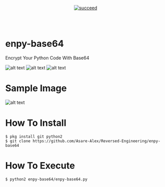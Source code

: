 <p align="center">
<a href="#"><img title="succeed" src="https://img.shields.io/badge/deobfuscating-succeed-green?colorB=%23017e40&style=for-the-badge"></a>
</p>

<br/><br/>

# enpy-base64
Encrypt Your Python Code With Base64

![alt text](https://img.shields.io/badge/Coded-xNot_Found-blue.svg)
![alt text](https://img.shields.io/badge/Size-33.00KB-yellow.svg)
![alt text](https://img.shields.io/badge/Python-2.7-green.svg)
# Sample Image
![alt text](https://raw.githubusercontent.com/hatakecnk/hatakecnk.github.io/master/IMG-20190602-WA0033.jpg)

# How To Install
```
$ pkg install git python2
$ git clone https://github.com/Asare-Alex/Reversed-Engineering/enpy-base64
```

# How To Execute
```
$ python2 enpy-base64/enpy-base64.py
```

